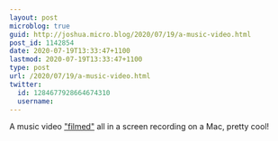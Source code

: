 ```yaml
---
layout: post
microblog: true
guid: http://joshua.micro.blog/2020/07/19/a-music-video.html
post_id: 1142854
date: 2020-07-19T13:33:47+1100
lastmod: 2020-07-19T13:33:47+1100
type: post
url: /2020/07/19/a-music-video.html
twitter:
  id: 1284677928664674310
  username: 
---
```

A music video ["filmed"](https://youtu.be/uDE5ygucFyY) all in a screen recording on a Mac, pretty cool!
